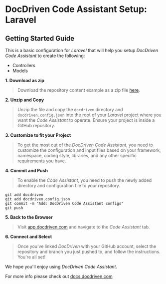 # DocDriven Code Assistant Setup: Laravel

## Getting Started Guide

This is a basic configuration for *Laravel* that will help you setup *DocDriven Code Assistant* to create the following:

- Controllers
- Models

**1. Download as zip**

>Download the repository content example as a zip file [here](https://github.com/docdrivencom/code-assistant-setup-laravel/archive/refs/heads/main.zip).


**2. Unzip and Copy**

>Unzip the file and copy the `docdriven` directory and `docdriven.config.json` into the root of your *Laravel* project where you want the *Code Assistant* to operate. Ensure your project is inside a GitHub repository.

**3. Customize to fit your Project**

>To get the most out of the *DocDriven Code Assistant*, you need to customize the configuration and input files based on your framework, namespace, coding style, libraries, and any other specific requirements you have. 


**4. Commit and Push**

>To enable the *Code Assistant*, you need to push the newly added directory and configuration file to your repository.

```shell
git add docdriven
git add docdriven.config.json
git commit -m "Add: DocDriven Code Assistant configs"
git push
```


**5. Back to the Browser**

>Visit [app.docdriven.com](https://app.docdriven.com) and navigate to the *Code Assistant* tab.


**6. Connect and Select**

>Once you've linked *DocDriven* with your GitHub account, select the repository and branch you just pushed to, and follow the instructions. You're all set!


We hope you'll enjoy using *DocDriven Code Assistant*.

For more info please check out [docs.docdriven.com](https://docs.docdriven.com/)